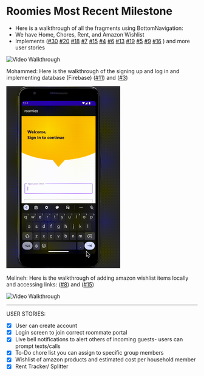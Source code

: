 # Roomies Most Recent Milestone
- Here is a walkthrough of all the fragments using BottomNavigation:
- We have Home, Chores, Rent, and Amazon Wishlist
- Implements ([#30][i30]  [#20][i20]  [#18][i18]  [#7][i7]  [#15][i15]   [#4][i4] [#6][i6]   [#13][i13]   [#19][i19]    [#5][i5]  [#9][i9]  [#16][i16]        ) and more user stories

<img src='https://media.giphy.com/media/tw16Xtm0hzh49x12mi/giphy.gif' title='Demo Walkthrough' width='300px' alt='Video Walkthrough' />

[i30]: https://github.com/codepath-crew/roomies/issues/30
[i20]: https://github.com/codepath-crew/roomies/issues/20
[i18]: https://github.com/codepath-crew/roomies/issues/18
[i7]: https://github.com/codepath-crew/roomies/issues/7
[i15]: https://github.com/codepath-crew/roomies/issues/15
[i4]: https://github.com/codepath-crew/roomies/issues/4
[i6]: https://github.com/codepath-crew/roomies/issues/6
[i13]: https://github.com/codepath-crew/roomies/issues/13
[i19]: https://github.com/codepath-crew/roomies/issues/19
[i9]: https://github.com/codepath-crew/roomies/issues/9
[i5]: https://github.com/codepath-crew/roomies/issues/5
[i16]: https://github.com/codepath-crew/roomies/issues/16








Mohammed: Here is the walkthrough of the signing up and log in and implementing database (Firebase) ([#11][i11]) and ([#3][i3])

<img src='https://github.com/HeartArmy/gifrepo/blob/main/singup%26loginWalkthrough.gif' title='Video Walkthrough' width='300px' alt='Video Walkthrough' />


[i11]: https://github.com/codepath-crew/roomies/issues/11 

[i3]: https://github.com/codepath-crew/roomies/issues/3 


Melineh: Here is the walkthrough of adding amazon wishlist items locally and accessing links: ([#8][i8]) and ([#15][i15])

<img src= 'https://media.giphy.com/media/V5GU8pr48pKrGwBgxS/giphy.gif' title='Video Walkthrough' width='300px' alt='Video Walkthrough' />

[i8]: https://github.com/codepath-crew/roomies/issues/8
[i15]:  https://github.com/codepath-crew/roomies/issues/15

-----

USER STORIES:
- [X] User can create account
- [X] Login screen to join correct roommate portal
- [X] Live bell notifications to alert others of incoming guests- users can prompt texts/calls
- [X] To-Do chore list you can assign to specific group members
- [X] Wishlist of amazon products and estimated cost per household member
- [X] Rent Tracker/ Splitter
